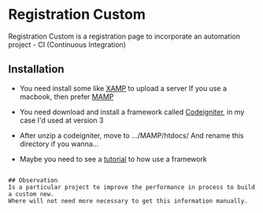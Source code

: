 # Registration Custom

Registration Custom is a registration page to incorporate an automation project - CI (Continuous Integration)

## Installation

- You need install some like [XAMP](https://www.apachefriends.org/pt_br/index.html) to upload a server
If you use a macbook, then prefer [MAMP](https://www.mamp.info/en/windows/)

- You need download and install a framework called [Codeigniter](https://codeigniter.com/download), in my case I'd used at version 3

- After unzip a codeigniter, move to .../MAMP/htdocs/
And rename this directory if you wanna...

- Maybe you need to see a [tutorial](https://codeigniter.com/userguide3/tutorial) to how use a framework 


```

## Observation
Is a particular project to improve the performance in process to build a custom new.
Where will not need more necessary to get this information manually.